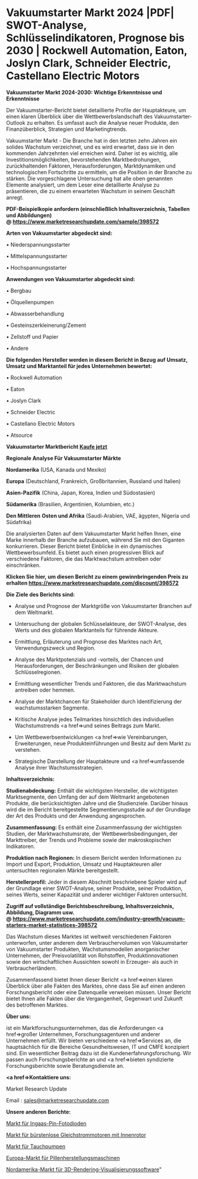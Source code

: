 # Vakuumstarter Markt 2024 |PDF| SWOT-Analyse, Schlüsselindikatoren, Prognose bis 2030 | Rockwell Automation, Eaton, Joslyn Clark, Schneider Electric, Castellano Electric Motors

<strong>Vakuumstarter Markt 2024-2030: Wichtige Erkenntnisse und Erkenntnisse</strong>

Der Vakuumstarter-Bericht bietet detaillierte Profile der Hauptakteure, um einen klaren Überblick über die Wettbewerbslandschaft des Vakuumstarter-Outlook zu erhalten. Es umfasst auch die Analyse neuer Produkte, den Finanzüberblick, Strategien und Marketingtrends.

Vakuumstarter Markt - Die Branche hat in den letzten zehn Jahren ein solides Wachstum verzeichnet, und es wird erwartet, dass sie in den kommenden Jahrzehnten viel erreichen wird. Daher ist es wichtig, alle Investitionsmöglichkeiten, bevorstehenden Marktbedrohungen, zurückhaltenden Faktoren, Herausforderungen, Marktdynamiken und technologischen Fortschritte zu ermitteln, um die Position in der Branche zu stärken. Die vorgeschlagene Untersuchung hat alle oben genannten Elemente analysiert, um dem Leser eine detaillierte Analyse zu präsentieren, die zu einem erwarteten Wachstum in seinem Geschäft anregt.

<strong><b>PDF-Beispielkopie anfordern (einschließlich Inhaltsverzeichnis, Tabellen und Abbildungen) @ </b></strong><strong><a href=https://www.marketresearchupdate.com/sample/398572><strong>https://www.marketresearchupdate.com/sample/398572</u></a></strong></strong>

<strong>Arten von Vakuumstarter abgedeckt sind:</strong>

• Niederspannungsstarter

• Mittelspannungsstarter

• Hochspannungsstarter

<strong>Anwendungen von Vakuumstarter abgedeckt sind:</strong>

• Bergbau

• Ölquellenpumpen

• Abwasserbehandlung

• Gesteinszerkleinerung/Zement

• Zellstoff und Papier

• Andere

<strong>Die folgenden Hersteller werden in diesem Bericht in Bezug auf Umsatz, Umsatz und Marktanteil für jedes Unternehmen bewertet:</strong>

• Rockwell Automation

• Eaton

• Joslyn Clark

• Schneider Electric

• Castellano Electric Motors

• Atsource

<strong>Vakuumstarter Marktbericht <a href=https://www.marketresearchupdate.com/buynow/398572>Kaufe jetzt</a></strong>

<strong>Regionale Analyse Für Vakuumstarter Märkte</strong>

<strong>Nordamerika</strong> (USA, Kanada und Mexiko)

<strong>Europa</strong> (Deutschland, Frankreich, Großbritannien, Russland und Italien)

<strong>Asien-Pazifik</strong> (China, Japan, Korea, Indien und Südostasien)

<strong>Südamerika</strong> (Brasilien, Argentinien, Kolumbien, etc.)

<strong>Den Mittleren</strong> <strong>Osten und Afrika</strong> (Saudi-Arabien, VAE, ägypten, Nigeria und Südafrika)

Die analysierten Daten auf dem Vakuumstarter Markt helfen Ihnen, eine Marke innerhalb der Branche aufzubauen, während Sie mit den Giganten konkurrieren. Dieser Bericht bietet Einblicke in ein dynamisches Wettbewerbsumfeld. Es bietet auch einen progressiven Blick auf verschiedene Faktoren, die das Marktwachstum antreiben oder einschränken.

<strong>Klicken Sie hier, um diesen Bericht zu einem gewinnbringenden Preis zu erhalten
</strong><strong><a href=https://www.marketresearchupdate.com/discount/398572>https://www.marketresearchupdate.com/discount/398572</b></u></strong></a>

<strong>Die Ziele des Berichts sind:</strong>

- Analyse und Prognose der Marktgröße von Vakuumstarter Branchen auf dem Weltmarkt.

- Untersuchung der globalen Schlüsselakteure, der SWOT-Analyse, des Werts und des globalen Marktanteils für führende Akteure.

- Ermittlung, Erläuterung und Prognose des Marktes nach Art, Verwendungszweck und Region.

- Analyse des Marktpotenzials und -vorteils, der Chancen und Herausforderungen, der Beschränkungen und Risiken der globalen Schlüsselregionen.

- Ermittlung wesentlicher Trends und Faktoren, die das Marktwachstum antreiben oder hemmen.

- Analyse der Marktchancen für Stakeholder durch Identifizierung der wachstumsstarken Segmente.

- Kritische Analyse jedes Teilmarktes hinsichtlich des individuellen Wachstumstrends <a href=>und</a> seines Beitrags zum Markt.

- Um Wettbewerbsentwicklungen <a href=>wie</a> Vereinbarungen, Erweiterungen, neue Produkteinführungen und Besitz auf dem Markt zu verstehen.

- Strategische Darstellung der Hauptakteure und <a href=>umfas</a>sende Analyse ihrer Wachstumsstrategien.

<strong>Inhaltsverzeichnis:</strong>

<strong>Studienabdeckung:</strong> Enthält die wichtigsten Hersteller, die wichtigsten Marktsegmente, den Umfang der auf dem Weltmarkt angebotenen Produkte, die berücksichtigten Jahre und die Studienziele. Darüber hinaus wird die im Bericht bereitgestellte Segmentierungsstudie auf der Grundlage der Art des Produkts und der Anwendung angesprochen.

<strong>Zusammenfassung:</strong> Es enthält eine Zusammenfassung der wichtigsten Studien, der Marktwachstumsrate, der Wettbewerbsbedingungen, der Markttreiber, der Trends und Probleme sowie der makroskopischen Indikatoren.

<strong>Produktion nach Regionen:</strong> In diesem Bericht werden Informationen zu Import und Export, Produktion, Umsatz und Hauptakteuren aller untersuchten regionalen Märkte bereitgestellt.

<strong>Herstellerprofil:</strong> Jeder in diesem Abschnitt beschriebene Spieler wird auf der Grundlage einer SWOT-Analyse, seiner Produkte, seiner Produktion, seines Werts, seiner Kapazität und anderer wichtiger Faktoren untersucht.

<strong><b>Zugriff auf vollständige Berichtsbeschreibung, Inhaltsverzeichnis, Abbildung, Diagramm usw. @ </b></strong><strong><a href=https://www.marketresearchupdate.com/industry-growth/vacuum-starters-market-statistices-398572>https://www.marketresearchupdate.com/industry-growth/vacuum-starters-market-statistices-398572</a></strong>

Das Wachstum dieses Marktes ist weltweit verschiedenen Faktoren unterworfen, unter anderem dem Verbrauchervolumen von Vakuumstarter von Vakuumstarter Produkten, Wachstumsmodellen anorganischer Unternehmen, der Preisvolatilität von Rohstoffen, Produktinnovationen sowie den wirtschaftlichen Aussichten sowohl in Erzeuger- als auch in Verbraucherländern.

Zusammenfassend bietet Ihnen dieser Bericht <a href=>einen</a> klaren Überblick über alle Fakten des Marktes, ohne dass Sie auf einen anderen Forschungsbericht oder eine Datenquelle verweisen müssen. Unser Bericht bietet Ihnen alle Fakten über die Vergangenheit, Gegenwart und Zukunft des betroffenen Marktes.

<strong>Über uns:</strong>

 ist ein Marktforschungsunternehmen, das die Anforderungen <a href=>großer</a> Unternehmen, Forschungsagenturen und anderer Unternehmen erfüllt. Wir bieten verschiedene <a href=>Services</a> an, die hauptsächlich für die Bereiche Gesundheitswesen, IT und CMFE konzipiert sind. Ein wesentlicher Beitrag dazu ist die Kundenerfahrungsforschung. Wir passen auch Forschungsberichte an und <a href=>bieten</a> syndizierte Forschungsberichte sowie Beratungsdienste an.

<strong><a href=>Kontaktiere uns:</a></strong>

Market Research Update

Email : sales@marketresearchupdate.com

<strong>Unsere anderen Berichte:</strong>

<a href=https://www.linkedin.com/pulse/ingaas-pin-photodiode-market-2023-challenges>Markt für Ingaas-Pin-Fotodioden</a>

<a href=https://www.linkedin.com/pulse/inner-rotor-brushless-dc-motors-market-size>Markt für bürstenlose Gleichstrommotoren mit Innenrotor</a>

<a href=https://www.linkedin.com/pulse/submersible-pump-market-outlooks-2023-size-shares>Markt für Tauchpumpen</a>

<a href=https://www.linkedin.com/pulse/europe-pill-making-machine-market-2023-brief-regionwise>Europa-Markt für Pillenherstellungsmaschinen</a>

<a href=https://www.linkedin.com/pulse/north-america-3d-rendering-visualization-software-market>Nordamerika-Markt für 3D-Rendering-Visualisierungssoftware</a>"

